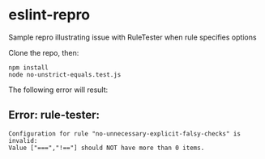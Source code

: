 # eslint-repro
Sample repro illustrating issue with RuleTester when rule specifies options

Clone the repo, then:
```
npm install
node no-unstrict-equals.test.js
```

The following error will result:

## Error: rule-tester:
    Configuration for rule "no-unnecessary-explicit-falsy-checks" is invalid:
    Value ["===","!=="] should NOT have more than 0 items.

